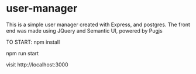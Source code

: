 # user-manager
This is a simple user manager created with Express, and postgres.
The front end was made using JQuery and Semantic UI, powered by Pugjs



TO START:
npm install

npm run start

visit http://localhost:3000
